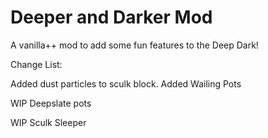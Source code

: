 # Deeper and Darker Mod

A vanilla++ mod to add some fun features to the Deep Dark!

Change List:

Added dust particles to sculk block.
Added Wailing Pots

WIP Deepslate pots

WIP Sculk Sleeper
